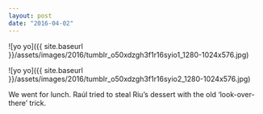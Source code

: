 ```yaml
---
layout: post
date: "2016-04-02"
---
```


![yo yo]({{ site.baseurl }}/assets/images/2016/tumblr_o50xdzgh3f1r16syio1_1280-1024x576.jpg)

![yo yo]({{ site.baseurl }}/assets/images/2016/tumblr_o50xdzgh3f1r16syio2_1280-1024x576.jpg)

We went for lunch. Raúl tried to steal Riu’s dessert with the old ‘look-over-there’ trick.
